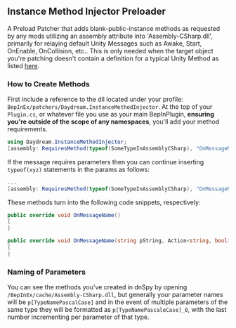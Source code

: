 ## Instance Method Injector Preloader
A Preload Patcher that adds blank-public-instance methods as requested by any mods utilizing an assembly attribute into 'Assembly-CSharp.dll', primarily for relaying default Unity Messages such as Awake, Start, OnEnable, OnCollision, etc.. This is only needed when the target object you're patching doesn't contain a definition for a typical Unity Method as listed [here](https://docs.unity3d.com/ScriptReference/MonoBehaviour.html).

### How to Create Methods
First include a reference to the dll located under your profile: `BepInEx/patchers/Daydream.InstanceMethodInjector`. At the top of your `Plugin.cs`, or whatever file you use as your main BepInPlugin, **ensuring you're outside of the scope of any namespaces**, you'll add your method requirements.
```csharp
using Daydream.InstanceMethodInjector;
[assembly: RequiresMethod(typeof(SomeTypeInAssemblyCSharp), "OnMessageName")]
```
If the message requires parameters then you can continue inserting `typeof(xyz)` statements in the params as follows:
```csharp                                                                    
...                                       
[assembly: RequiresMethod(typeof(SomeTypeInAssemblyCSharp), "OnMessageName", typeof(string), typeof(Action<string, bool>))]
```                                                                          
These methods turn into the following code snippets, respectively:
```csharp
public override void OnMessageName()
{
}
```
```csharp
public override void OnMessageName(string pString, Action<string, bool> pAction)
{       
}       
```     

### Naming of Parameters
You can see the methods you've created in dnSpy by opening `/BepInEx/cache/Assembly-CSharp.dll`, but generally your parameter names will be `p[TypeNamePascalCase]` and in the event of multiple parameters of the same type they will be formatted as `p[TypeNamePascaleCase]_0`, with the last number incrementing per parameter of that type.